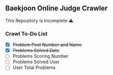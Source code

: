 ## Baekjoon Online Judge Crawler

This Repository is Incomplete ⚠️

### Crawl To-Do List

- [x] ~~Problem Post Number and Name~~
- [x] ~~Problems Solved Date~~
- [ ] Problems Scoring Number
- [ ] Problems Solved User
- [ ] User Total Problems
